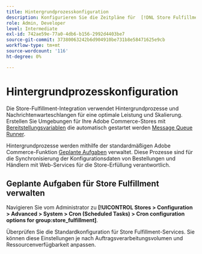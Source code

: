 ```yaml
---
title: Hintergrundprozesskonfiguration
description: Konfigurieren Sie die Zeitpläne für  [!DNL Store Fulfillment]  Prozesse im Hintergrund, die zum Synchronisieren von Daten mit den Fulfillment-Services verwendet werden.
role: Admin, Developer
level: Intermediate
exl-id: 742ae59e-77a0-4db6-b156-2992d4403be7
source-git-commit: 37380063242b6d904910be731b8e58471625e9cb
workflow-type: tm+mt
source-wordcount: '116'
ht-degree: 0%

---
```



# Hintergrundprozesskonfiguration

Die Store-Fulfillment-Integration verwendet Hintergrundprozesse und Nachrichtenwarteschlangen für eine optimale Leistung und Skalierung. Erstellen Sie Umgebungen für Ihre Adobe Commerce-Stores mit [Bereitstellungsvariablen](https://experienceleague.adobe.com/en/docs/commerce-cloud-service/user-guide/configure/env/stage/variables-deploy#cron_consumers_runner) die automatisch gestartet werden [Message Queue Runner](https://experienceleague.adobe.com/en/docs/commerce-operations/configuration-guide/message-queues/message-queue-framework).

Hintergrundprozesse werden mithilfe der standardmäßigen Adobe Commerce-Funktion [Geplante Aufgaben](https://experienceleague.adobe.com/en/docs/commerce-admin/systems/tools/cron) verwaltet. Diese Prozesse sind für die Synchronisierung der Konfigurationsdaten von Bestellungen und Händlern mit Web-Services für die Store-Erfüllung verantwortlich.

## Geplante Aufgaben für Store Fulfillment verwalten

Navigieren Sie vom Administrator zu **[!UICONTROL Stores > Configuration > Advanced > System > Cron (Scheduled Tasks) > Cron configuration options for group:store_fulfillment]**.

Überprüfen Sie die Standardkonfiguration für Store Fulfillment-Services. Sie können diese Einstellungen je nach Auftragsverarbeitungsvolumen und Ressourcenverfügbarkeit anpassen.

